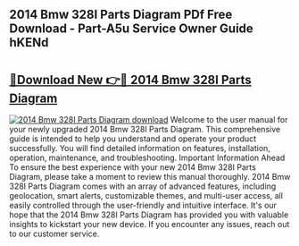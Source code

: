 ## 2014 Bmw 328I Parts Diagram PDf Free Download - Part-A5u Service Owner Guide hKENd

# <h2><a href="http://dfs6z0j.blite.top/?on=2014+Bmw+328I+Parts+Diagram">🔗Download New 👉🔴 2014 Bmw 328I Parts Diagram</a></h2>

[![2014 Bmw 328I Parts Diagram download](https://i.imgur.com/lujVjoI.png)](http://dfs6z0j.blite.top/?on=2014+Bmw+328I+Parts+Diagram)
Welcome to the user manual for your newly upgraded 2014 Bmw 328I Parts Diagram. This comprehensive guide is intended to help you understand and operate your product successfully. You will find detailed information on features, installation, operation, maintenance, and troubleshooting. Important Information Ahead To ensure the best experience with your new 2014 Bmw 328I Parts Diagram, please take a moment to review this manual thoroughly. 2014 Bmw 328I Parts Diagram comes with an array of advanced features, including geolocation, smart alerts, customizable themes, and multi-user access, all easily controlled through the user-friendly and intuitive interface. It's our hope that the 2014 Bmw 328I Parts Diagram has provided you with valuable insights to kickstart your new device. If you encounter any issues, reach out to our customer service.
